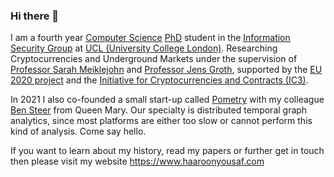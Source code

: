 ### Hi there 👋

<!--
**Haaroon/haaroon** is a ✨ _special_ ✨ repository because its `README.md` (this file) appears on your GitHub profile.

Here are some ideas to get you started:

- 🔭 I’m currently working on ...
- 🌱 I’m currently learning ...
- 👯 I’m looking to collaborate on ...
- 🤔 I’m looking for help with ...
- 💬 Ask me about ...
- 📫 How to reach me: ...
- 😄 Pronouns: ...
- ⚡ Fun fact: ...
-->

I am a fourth year [Computer Science](http://www.cs.ucl.ac.uk/) 
[PhD](https://en.wikipedia.org/wiki/Doctor_of_Philosophy) student in
the [Information Security Group](http://sec.cs.ucl.ac.uk/) at
[UCL (University College London)](http://www.ucl.ac.uk). 
Researching Cryptocurrencies and Underground Markets under the supervision 
of [Professor Sarah Meiklejohn](http://www0.cs.ucl.ac.uk/staff/S.Meiklejohn/) and
[Professor Jens Groth](http://www0.cs.ucl.ac.uk/staff/j.groth/), supported by 
the [EU 2020 project](https://ec.europa.eu/programmes/horizon2020/) and 
the [Initiative for Cryptocurrencies and Contracts (IC3)](http://www.initc3.org/).

In 2021 I also co-founded a small start-up called [Pometry](https://www.pometry.com) with 
my colleague [Ben Steer](https://scholar.google.co.uk/citations?user=JaCvFD8AAAAJ&hl=en) from Queen Mary. Our 
specialty is distributed temporal graph analytics, since most platforms are either too slow or 
cannot perform this kind of analysis. Come say hello. 

If you want to learn about my history, read my papers or further get in touch then please visit my website https://www.haaroonyousaf.com
